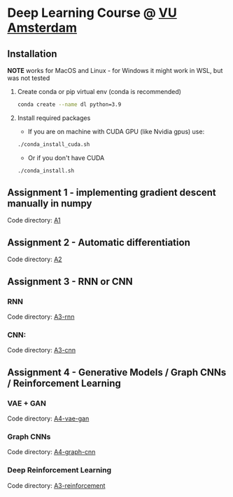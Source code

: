 # Deep Learning Course @ [VU Amsterdam](https://vu.nl)

## Installation

**NOTE** works for MacOS and Linux - for Windows it might work in WSL, but was not tested

1. Create conda or pip virtual env (conda is recommended)
    ```bash
    conda create --name dl python=3.9
    ```
2. Install required packages
    - If you are on machine with CUDA GPU (like Nvidia gpus) use:
    ```bash
    ./conda_install_cuda.sh
    ```

    - Or if you don't have CUDA
    ```bash
    ./conda_install.sh
    ```

## Assignment 1 - implementing gradient descent manually in numpy
Code directory: [A1](./A1)

## Assignment 2 - Automatic differentiation
Code directory: [A2](./A2)

## Assignment 3 - RNN or CNN 
### RNN
Code directory: [A3-rnn](./A3-rnn)

### CNN:
Code directory: [A3-cnn](./A3-cnn)

## Assignment 4 - Generative Models / Graph CNNs / Reinforcement Learning
### VAE + GAN
Code directory: [A4-vae-gan](./A4-vae-gan)

### Graph CNNs
Code directory: [A4-graph-cnn](./A4-graph-cnn)

### Deep Reinforcement Learning
Code directory: [A3-reinforcement](./A4-reinforcement)
